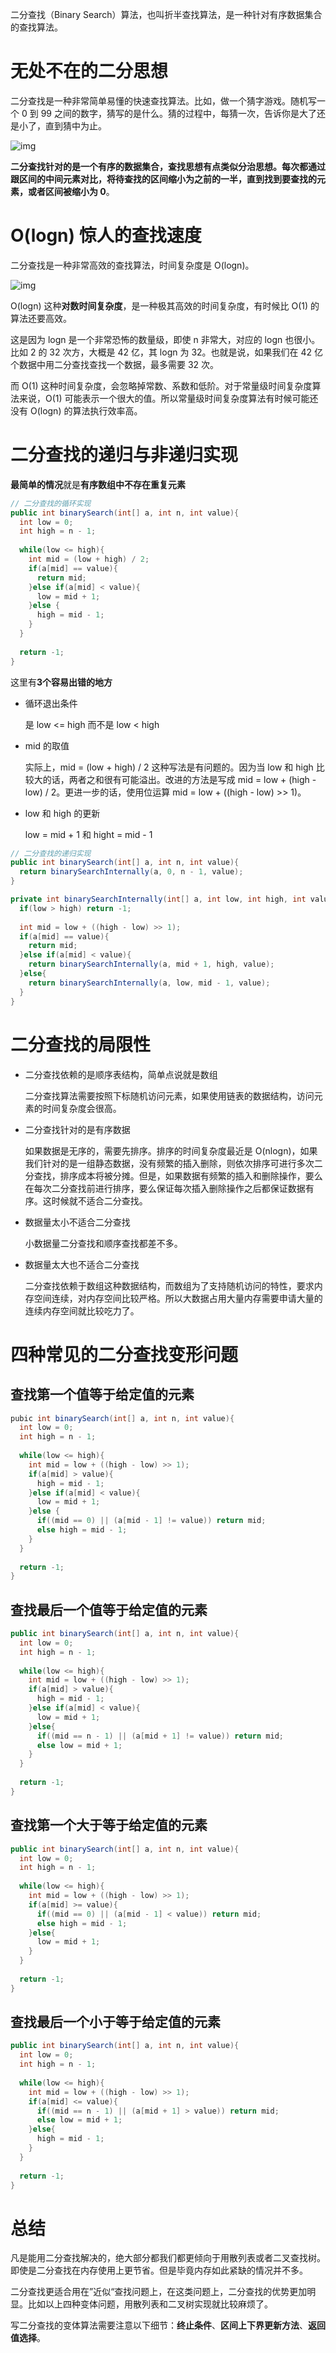 二分查找（Binary Search）算法，也叫折半查找算法，是一种针对有序数据集合的查找算法。

# 无处不在的二分思想

二分查找是一种非常简单易懂的快速查找算法。比如，做一个猜字游戏。随机写一个 0 到 99 之间的数字，猜写的是什么。猜的过程中，每猜一次，告诉你是大了还是小了，直到猜中为止。

![img](https://static001.geekbang.org/resource/image/9d/9b/9dadf04cdfa7b3724e0df91da7cacd9b.jpg)

**二分查找针对的是一个有序的数据集合，查找思想有点类似分治思想。每次都通过跟区间的中间元素对比，将待查找的区间缩小为之前的一半，直到找到要查找的元素，或者区间被缩小为 0**。

# O(logn) 惊人的查找速度

二分查找是一种非常高效的查找算法，时间复杂度是 O(logn)。

![img](https://static001.geekbang.org/resource/image/d1/94/d1e4fa1542e187184c87c545c2fe4794.jpg)

O(logn) 这种**对数时间复杂度**，是一种极其高效的时间复杂度，有时候比 O(1) 的算法还要高效。

这是因为 logn 是一个非常恐怖的数量级，即使 n 非常大，对应的 logn 也很小。比如 2 的 32 次方，大概是 42 亿，其 logn 为 32。也就是说，如果我们在 42 亿个数据中用二分查找查找一个数据，最多需要 32 次。

而 O(1) 这种时间复杂度，会忽略掉常数、系数和低阶。对于常量级时间复杂度算法来说，O(1) 可能表示一个很大的值。所以常量级时间复杂度算法有时候可能还没有 O(logn) 的算法执行效率高。

# 二分查找的递归与非递归实现

**最简单的情况**就是**有序数组中不存在重复元素**

```java
// 二分查找的循环实现
public int binarySearch(int[] a, int n, int value){
  int low = 0;
  int high = n - 1;
  
  while(low <= high){
    int mid = (low + high) / 2;
    if(a[mid] == value){
      return mid;
    }else if(a[mid] < value){
      low = mid + 1;
    }else {
      high = mid - 1;
    }
  }
  
  return -1;
}
```

这里有**3个容易出错的地方**

- 循环退出条件

  是 low <= high 而不是 low < high

- mid 的取值

  实际上，mid = (low + high) / 2 这种写法是有问题的。因为当 low 和 high 比较大的话，两者之和很有可能溢出。改进的方法是写成 mid = low + (high - low) / 2。更进一步的话，使用位运算 mid = low + ((high - low) >> 1)。

- low 和 high 的更新

  low = mid + 1 和 hight = mid - 1

```java
// 二分查找的递归实现
public int binarySearch(int[] a, int n, int value){
  return binarySearchInternally(a, 0, n - 1, value);
}

private int binarySearchInternally(int[] a, int low, int high, int value){
  if(low > high) return -1;
  
  int mid = low + ((high - low) >> 1);
  if(a[mid] == value){
    return mid;
  }else if(a[mid] < value){
    return binarySearchInternally(a, mid + 1, high, value);
  }else{
    return binarySearchInternally(a, low, mid - 1, value);
  }
}
```

# 二分查找的局限性

- 二分查找依赖的是顺序表结构，简单点说就是数组

  二分查找算法需要按照下标随机访问元素，如果使用链表的数据结构，访问元素的时间复杂度会很高。

- 二分查找针对的是有序数据

  如果数据是无序的，需要先排序。排序的时间复杂度最近是 O(nlogn)，如果我们针对的是一组静态数据，没有频繁的插入删除，则依次排序可进行多次二分查找，排序成本将被分摊。但是，如果数据有频繁的插入和删除操作，要么在每次二分查找前进行排序，要么保证每次插入删除操作之后都保证数据有序。这时候就不适合二分查找。

- 数据量太小不适合二分查找

  小数据量二分查找和顺序查找都差不多。

- 数据量太大也不适合二分查找

  二分查找依赖于数组这种数据结构，而数组为了支持随机访问的特性，要求内存空间连续，对内存空间比较严格。所以大数据占用大量内存需要申请大量的连续内存空间就比较吃力了。

# 四种常见的二分查找变形问题

## 查找第一个值等于给定值的元素

```java
pubic int binarySearch(int[] a, int n, int value){
  int low = 0;
  int high = n - 1;
  
  while(low <= high){
    int mid = low + ((high - low) >> 1);
    if(a[mid] > value){
      high = mid - 1;
    }else if(a[mid] < value){
      low = mid + 1;
    }else {
      if((mid == 0) || (a[mid - 1] != value)) return mid;
      else high = mid - 1;
    }
  }
  
  return -1;
}
```



## 查找最后一个值等于给定值的元素

```java
public int binarySearch(int[] a, int n, int value){
  int low = 0;
  int high = n - 1;
  
  while(low <= high){
    int mid = low + ((high - low) >> 1);
    if(a[mid] > value){
      high = mid - 1;
    }else if(a[mid] < value){
      low = mid + 1;
    }else{
      if((mid == n - 1) || (a[mid + 1] != value)) return mid;
      else low = mid + 1;
    }
  }
  
  return -1;
}
```

## 查找第一个大于等于给定值的元素

```java
public int binarySearch(int[] a, int n, int value){
  int low = 0;
  int high = n - 1;
  
  while(low <= high){
    int mid = low + ((high - low) >> 1);
    if(a[mid] >= value){
      if((mid == 0) || (a[mid - 1] < value)) return mid;
      else high = mid - 1;
    }else{
      low = mid + 1;
    }
  }
  
  return -1;
}
```

## 查找最后一个小于等于给定值的元素

```java
public int binarySearch(int[] a, int n, int value){
  int low = 0;
  int high = n - 1;
  
  while(low <= high){
    int mid = low + ((high - low) >> 1);
    if(a[mid] <= value){
      if((mid == n - 1) || (a[mid + 1] > value)) return mid;
      else low = mid + 1;
    }else{
      high = mid - 1;
    }
  }
  
  return -1;
}
```

# 总结

凡是能用二分查找解决的，绝大部分都我们都更倾向于用散列表或者二叉查找树。即使是二分查找在内存使用上更节省。但是毕竟内存如此紧缺的情况并不多。

二分查找更适合用在”近似“查找问题上，在这类问题上，二分查找的优势更加明显。比如以上四种变体问题，用散列表和二叉树实现就比较麻烦了。

写二分查找的变体算法需要注意以下细节：**终止条件**、**区间上下界更新方法**、**返回值选择**。